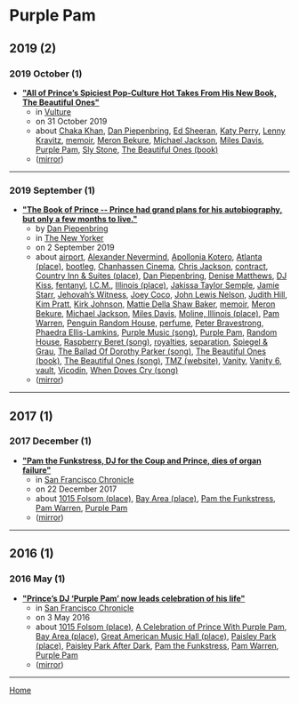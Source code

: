 # Purple Pam

## 2019 (2)

### 2019 October (1)

 - [**"All of Prince’s Spiciest Pop-Culture Hot Takes From His New Book, The Beautiful Ones"**](https://www.vulture.com/2019/10/prince-memoir-pop-culture-hot-takes.html)
    - in [Vulture](../../publications/vulture/index.md)
    - on 31 October 2019
    - about [Chaka Khan](../../topics/chaka-khan/index.md), [Dan Piepenbring](../../topics/dan-piepenbring/index.md), [Ed Sheeran](../../topics/ed-sheeran/index.md), [Katy Perry](../../topics/katy-perry/index.md), [Lenny Kravitz](../../topics/lenny-kravitz/index.md), [memoir](../../topics/memoir/index.md), [Meron Bekure](../../topics/meron-bekure/index.md), [Michael Jackson](../../topics/michael-jackson/index.md), [Miles Davis](../../topics/miles-davis/index.md), [Purple Pam](../../topics/purple-pam/index.md), [Sly Stone](../../topics/sly-stone/index.md), [The Beautiful Ones (book)](../../topics/book/the-beautiful-ones/index.md)
    - ([mirror](https://web.archive.org/web/*/https://www.vulture.com/2019/10/prince-memoir-pop-culture-hot-takes.html))

----

### 2019 September (1)

 - [**"The Book of Prince -- Prince had grand plans for his autobiography, but only a few months to live."**](https://www.newyorker.com/magazine/2019/09/09/the-book-of-prince)
    - by [Dan Piepenbring](../../authors/dan-piepenbring/index.md)
    - in [The New Yorker](../../publications/the-new-yorker/index.md)
    - on 2 September 2019
    - about [airport](../../topics/airport/index.md), [Alexander Nevermind](../../topics/alexander-nevermind/index.md), [Apollonia Kotero](../../topics/apollonia-kotero/index.md), [Atlanta (place)](../../topics/place/atlanta/index.md), [bootleg](../../topics/bootleg/index.md), [Chanhassen Cinema](../../topics/chanhassen-cinema/index.md), [Chris Jackson](../../topics/chris-jackson/index.md), [contract](../../topics/contract/index.md), [Country Inn & Suites (place)](../../topics/place/country-inn-suites/index.md), [Dan Piepenbring](../../topics/dan-piepenbring/index.md), [Denise Matthews](../../topics/denise-matthews/index.md), [DJ Kiss](../../topics/dj-kiss/index.md), [fentanyl](../../topics/fentanyl/index.md), [I.C.M.](../../topics/i-c-m/index.md), [Illinois (place)](../../topics/place/illinois/index.md), [Jakissa Taylor Semple](../../topics/jakissa-taylor-semple/index.md), [Jamie Starr](../../topics/jamie-starr/index.md), [Jehovah’s Witness](../../topics/jehovah-s-witness/index.md), [Joey Coco](../../topics/joey-coco/index.md), [John Lewis Nelson](../../topics/john-lewis-nelson/index.md), [Judith Hill](../../topics/judith-hill/index.md), [Kim Pratt](../../topics/kim-pratt/index.md), [Kirk Johnson](../../topics/kirk-johnson/index.md), [Mattie Della Shaw Baker](../../topics/mattie-della-shaw-baker/index.md), [memoir](../../topics/memoir/index.md), [Meron Bekure](../../topics/meron-bekure/index.md), [Michael Jackson](../../topics/michael-jackson/index.md), [Miles Davis](../../topics/miles-davis/index.md), [Moline, Illinois (place)](../../topics/place/moline-illinois/index.md), [Pam Warren](../../topics/pam-warren/index.md), [Penguin Random House](../../topics/penguin-random-house/index.md), [perfume](../../topics/perfume/index.md), [Peter Bravestrong](../../topics/peter-bravestrong/index.md), [Phaedra Ellis-Lamkins](../../topics/phaedra-ellis-lamkins/index.md), [Purple Music (song)](../../topics/song/purple-music/index.md), [Purple Pam](../../topics/purple-pam/index.md), [Random House](../../topics/random-house/index.md), [Raspberry Beret (song)](../../topics/song/raspberry-beret/index.md), [royalties](../../topics/royalties/index.md), [separation](../../topics/separation/index.md), [Spiegel & Grau](../../topics/spiegel-grau/index.md), [The Ballad Of Dorothy Parker (song)](../../topics/song/the-ballad-of-dorothy-parker/index.md), [The Beautiful Ones (book)](../../topics/book/the-beautiful-ones/index.md), [The Beautiful Ones (song)](../../topics/song/the-beautiful-ones/index.md), [TMZ (website)](../../topics/website/tmz/index.md), [Vanity](../../topics/vanity/index.md), [Vanity 6](../../topics/vanity-6/index.md), [vault](../../topics/vault/index.md), [Vicodin](../../topics/vicodin/index.md), [When Doves Cry (song)](../../topics/song/when-doves-cry/index.md)
    - ([mirror](https://web.archive.org/web/*/https://www.newyorker.com/magazine/2019/09/09/the-book-of-prince))

----

## 2017 (1)

### 2017 December (1)

 - [**"Pam the Funkstress, DJ for the Coup and Prince, dies of organ failure"**](https://www.sfchronicle.com/music/article/Pam-Warren-DJ-for-the-Coup-and-Prince-dies-of-12451852.php)
    - in [San Francisco Chronicle](../../publications/san-francisco-chronicle/index.md)
    - on 22 December 2017
    - about [1015 Folsom (place)](../../topics/place/1015-folsom/index.md), [Bay Area (place)](../../topics/place/bay-area/index.md), [Pam the Funkstress](../../topics/pam-the-funkstress/index.md), [Pam Warren](../../topics/pam-warren/index.md), [Purple Pam](../../topics/purple-pam/index.md)
    - ([mirror](https://web.archive.org/web/*/https://www.sfchronicle.com/music/article/Pam-Warren-DJ-for-the-Coup-and-Prince-dies-of-12451852.php))

----

## 2016 (1)

### 2016 May (1)

 - [**"Prince’s DJ ‘Purple Pam’ now leads celebration of his life"**](https://www.sfchronicle.com/music/article/Prince-s-DJ-Purple-Pam-now-leads-7391150.php)
    - in [San Francisco Chronicle](../../publications/san-francisco-chronicle/index.md)
    - on 3 May 2016
    - about [1015 Folsom (place)](../../topics/place/1015-folsom/index.md), [A Celebration of Prince With Purple Pam](../../topics/a-celebration-of-prince-with-purple-pam/index.md), [Bay Area (place)](../../topics/place/bay-area/index.md), [Great American Music Hall (place)](../../topics/place/great-american-music-hall/index.md), [Paisley Park (place)](../../topics/place/paisley-park/index.md), [Paisley Park After Dark](../../topics/paisley-park-after-dark/index.md), [Pam the Funkstress](../../topics/pam-the-funkstress/index.md), [Pam Warren](../../topics/pam-warren/index.md), [Purple Pam](../../topics/purple-pam/index.md)
    - ([mirror](https://web.archive.org/web/*/https://www.sfchronicle.com/music/article/Prince-s-DJ-Purple-Pam-now-leads-7391150.php))

----

[Home](../index.md)

